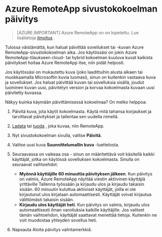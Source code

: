 <properties
   pageTitle="Päivitä Azure RemoteApp-sivustokokoelman | Microsoft Azure"
   description="Opi päivittämään Azure RemoteApp-kokoelmaan"
   services="remoteapp"
   documentationCenter=""
   authors="lizap"
   manager="mbaldwin"
   editor=""/>

<tags
   ms.service="remoteapp"
   ms.devlang="NA"
   ms.topic="article"
   ms.tgt_pltfrm="NA"
   ms.workload="compute"
   ms.date="08/15/2016"
   ms.author="elizapo"/>

# <a name="update-a-collection-in-azure-remoteapp"></a>Azure RemoteApp sivustokokoelman päivitys

> [AZURE.IMPORTANT]
> Azure RemoteApp on on lopetettu. Lue lisätietoja [ilmoitus](https://go.microsoft.com/fwlink/?linkid=821148) .

Tulossa väistämättä, kun haluat päivittää sovellukset tai -kuvan Azure RemoteApp-sivustokokoelman aika. Jos käytössäsi on jokin Azure RemoteApp-tilaukseen cloud- tai hybrid kokoelman kuuluva kuvat kaikista päivitykset hoitaa Azure RemoteApp itse, niin pidät helposti.

Jos käytössäsi on mukautettu kuva (joko laadittuihin alusta alkaen tai muokkaamalla Microsoftin kuvia luomasi), sinun on kuitenkin vastaava kuva ja sovellukset. Jos haluat päivittää kuvan tai sovelluksia sisällä, joudut luominen kuvan uusi, päivitetyn version ja korvaa kokoelmasta kuvaan uusi päivitetty kuvassa.

Näkyy kuinka käymään päivittämisessä kokoelmaa? On melko helppoa:

1. Päivitä kuva, jota käytit kokoelmasta. Käytä mitä tahansa korjaukset ja tarvittavat päivitykset ja tallentaa sen uudella nimellä.
2. [Ladata](remoteapp-uploadimage.md) tai [tuoda](remoteapp-image-on-azurevm.md) , joka kuvaa, niin RemoteApp.
3. Nyt sivustokokoelman sivulla, valitse **Päivitä**.
4. Valitse uusi kuva **Suunnittelumallin kuva** -luettelosta.
4. Seuraavassa on vaikeaa osa - sinun on määritettävä voit käsitellä kaikki käyttäjät, jotka on käytössä sovelluksen kokoelmasta. Sinulla on seuraavat vaihtoehdot:
    - **Myönnä käyttäjille 60 minuuttia päivityksen jälkeen**. Kun päivitys on valmis, Azure RemoteApp näyttää viestin aktiivinen käyttäjiä yrittäville Tallenna työssään ja kirjaudu ulos ja kirjaudu takaisin sisään. 60 minuutin kuluttua aktiiviset käyttäjät, joilla ei ole kirjautunut ulos kirjataan automaattisesti. Käyttäjät voivat kirjautua välittömästi takaisin sisään.
    - **Kirjaudu ulos käyttäjät heti**. Kun päivitys on valmis, kirjaudu ulos automaattisesti ilman varoituksia kaikille käyttäjille. Jos valitset tämän vaihtoehdon, käyttäjät saattavat menettää tietoja. Kuitenkin ne voit muodostaa yhteyden sovellus heti.

1. Napsauta Aloita päivitys valintamerkkiä.
